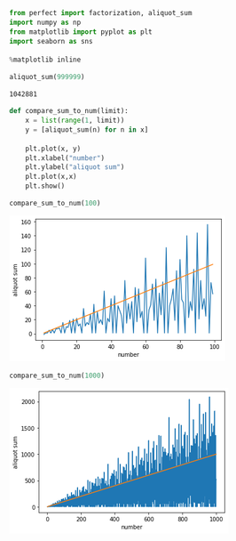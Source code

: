 ```python
from perfect import factorization, aliquot_sum
import numpy as np
from matplotlib import pyplot as plt
import seaborn as sns

%matplotlib inline
```


```python
aliquot_sum(999999)
```




    1042881




```python
def compare_sum_to_num(limit):
    x = list(range(1, limit))
    y = [aliquot_sum(n) for n in x]

    plt.plot(x, y)
    plt.xlabel("number")
    plt.ylabel("aliquot sum")
    plt.plot(x,x)
    plt.show()
```


```python
compare_sum_to_num(100)
```


![png](output_3_0.png)



```python
compare_sum_to_num(1000)
```


![png](output_4_0.png)



```python

```
